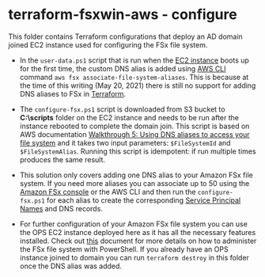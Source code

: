 # terraform-fsxwin-aws - configure
This folder contains Terraform configurations that deploy an AD domain joined EC2 instance used for configuring the FSx file system.

* In the ```user-data.ps1``` script that is run when the [EC2 instance](https://docs.aws.amazon.com/AWSEC2/latest/UserGuide/instancedata-add-user-data.html) boots up for the first time, the custom DNS alias is added using [AWS CLI](https://awscli.amazonaws.com/v2/documentation/api/latest/reference/fsx/associate-file-system-aliases.html) command ```aws fsx associate-file-system-aliases```. This is because at the time of this writing (May 20, 2021) there is still no support for adding DNS aliases to FSx in [Terraform](https://github.com/hashicorp/terraform-provider-aws/issues/16548). 

* The ```configure-fsx.ps1``` script is downloaded from S3 bucket to **C:\scripts** folder on the EC2 instance and needs to be run after the instance rebooted to complete the domain join. This script is based on AWS documentation [Walkthrough 5: Using DNS aliases to access your file system](https://docs.aws.amazon.com/fsx/latest/WindowsGuide/walkthrough05-file-system-custom-CNAME.html) and it takes two input parameters: ```$FileSystemId``` and ```$FileSystemAlias```. Running this script is idempotent: if run multiple times produces the same result. 

* This solution only covers adding one DNS alias to your Amazon FSx file system. If you need more aliases you can associate up to 50 using the [Amazon FSx console](https://docs.aws.amazon.com/fsx/latest/WindowsGuide/walkthrough05-file-system-custom-CNAME.html) or the AWS CLI and then run the ```configure-fsx.ps1``` for each alias to create the corresponding [Service Principal Names](https://docs.microsoft.com/en-us/windows/win32/ad/service-principal-names) and DNS records.

* For further configuration of your Amazon FSx file system you can use the OPS EC2 instance deployed here as it has all the necessary features installed. Check out [this](https://docs.aws.amazon.com/fsx/latest/WindowsGuide/remote-pwrshell.html) document for more details on how to administer the FSx file system with PowerShell. If you already have an OPS instance joined to domain you can run ```terraform destroy``` in this folder once the DNS alias was added.